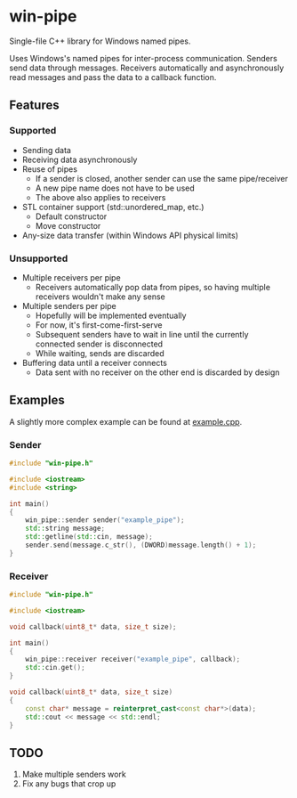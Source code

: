 # win-pipe
Single-file C++ library for Windows named pipes.

Uses Windows's named pipes for inter-process communication. Senders send data through messages. Receivers automatically and asynchronously read messages and pass the data to a callback function.

## Features
### Supported
* Sending data
* Receiving data asynchronously
* Reuse of pipes
    * If a sender is closed, another sender can use the same pipe/receiver
	* A new pipe name does not have to be used
	* The above also applies to receivers
* STL container support (std::unordered_map, etc.)
	* Default constructor
	* Move constructor
* Any-size data transfer (within Windows API physical limits)

### Unsupported
* Multiple receivers per pipe
	* Receivers automatically pop data from pipes, so having multiple receivers wouldn't make any sense
* Multiple senders per pipe
	* Hopefully will be implemented eventually
	* For now, it's first-come-first-serve
	* Subsequent senders have to wait in line until the currently connected sender is disconnected
	* While waiting, sends are discarded
* Buffering data until a receiver connects
	* Data sent with no receiver on the other end is discarded by design

## Examples
A slightly more complex example can be found at [example.cpp](example.cpp).

### Sender
```c++
#include "win-pipe.h"

#include <iostream>
#include <string>

int main()
{
	win_pipe::sender sender("example_pipe");
	std::string message;
	std::getline(std::cin, message);
	sender.send(message.c_str(), (DWORD)message.length() + 1);
}
```

### Receiver
```c++
#include "win-pipe.h"

#include <iostream>

void callback(uint8_t* data, size_t size);

int main()
{
	win_pipe::receiver receiver("example_pipe", callback);
	std::cin.get();
}

void callback(uint8_t* data, size_t size)
{
	const char* message = reinterpret_cast<const char*>(data);
	std::cout << message << std::endl;
}
```

## TODO
1. Make multiple senders work
1. Fix any bugs that crop up


